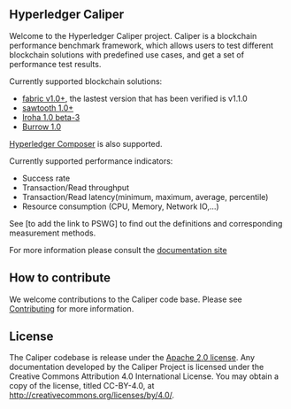 ## Hyperledger Caliper

Welcome to the Hyperledger Caliper project. Caliper is a blockchain performance benchmark framework, which allows users to test different blockchain solutions with predefined use cases, and get a set of performance test results.

Currently supported blockchain solutions:
* [fabric v1.0+](https://github.com/hyperledger/fabric), the lastest version that has been verified is v1.1.0
* [sawtooth 1.0+](https://github.com/hyperledger/sawtooth-core)
* [Iroha 1.0 beta-3](https://github.com/hyperledger/iroha)
* [Burrow 1.0](https://github.com/hyperledger/burrow)

[Hyperledger Composer](https://github.com/hyperledger/composer) is also supported.

Currently supported performance indicators:
* Success rate
* Transaction/Read throughput
* Transaction/Read latency(minimum, maximum, average, percentile)
* Resource consumption (CPU, Memory, Network IO,...)

See [to add the link to PSWG] to find out the definitions and corresponding measurement methods.  

For more information please consult the [documentation site](https://hyperledger.github.io/caliper/)

## How to contribute

We welcome contributions to the Caliper code base. Please see [Contributing](/CONTRIBUTING.md) for more information.

## License
The Caliper codebase is release under the [Apache 2.0 license](LICENSE). Any documentation developed by the Caliper Project is licensed under the Creative Commons Attribution 4.0 International License. You may obtain a copy of the license, titled CC-BY-4.0, at http://creativecommons.org/licenses/by/4.0/.
